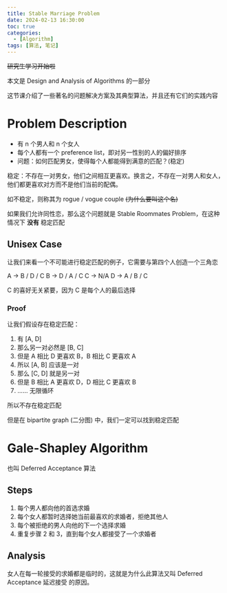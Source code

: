 ```yaml
---
title: Stable Marriage Problem
date: 2024-02-13 16:30:00
toc: true
categories:
  - [Algorithm]
tags: [算法, 笔记]
---
```


~~研究生学习开始啦~~

本文是 Design and Analysis of Algorithms 的一部分

这节课介绍了一些著名的问题解决方案及其典型算法，并且还有它们的实践内容

<!-- more -->

# Problem Description

- 有 n 个男人和 n 个女人
- 每个人都有一个 preference list，即对另一性别的人的偏好排序
- 问题：如何匹配男女，使得每个人都能得到满意的匹配？(稳定)

稳定：不存在一对男女，他们之间相互更喜欢。换言之，不存在一对男人和女人，他们都更喜欢对方而不是他们当前的配偶。

如不稳定，则称其为 rogue / vogue couple ~~(为什么要叫这个名)~~

如果我们允许同性恋，那么这个问题就是 Stable Roommates Problem，在这种情况下 **没有** 稳定匹配

## Unisex Case

让我们来看一个不可能进行稳定匹配的例子，它需要与第四个人创造一个三角恋

A -> B / D / C
B -> D / A / C
C -> N/A
D -> A / B / C

C 的喜好无关紧要，因为 C 是每个人的最后选择

### Proof

让我们假设存在稳定匹配：

1. 有 [A, D]
2. 那么另一对必然是 [B, C]
3. 但是 A 相比 D 更喜欢 B，B 相比 C 更喜欢 A
4. 所以 [A, B] 应该是一对
5. 那么 [C, D] 就是另一对
6. 但是 B 相比 A 更喜欢 D，D 相比 C 更喜欢 B
7. ...... 无限循环

所以不存在稳定匹配

但是在 bipartite graph (二分图) 中，我们一定可以找到稳定匹配

# Gale-Shapley Algorithm

也叫 Deferred Acceptance 算法

## Steps

1. 每个男人都向他的首选求婚
2. 每个女人都暂时选择她当前最喜欢的求婚者，拒绝其他人
3. 每个被拒绝的男人向他的下一个选择求婚
4. 重复步骤 2 和 3，直到每个女人都接受了一个求婚者

## Analysis

女人在每一轮接受的求婚都是临时的，这就是为什么此算法又叫 Deferred Acceptance 延迟接受 的原因。
